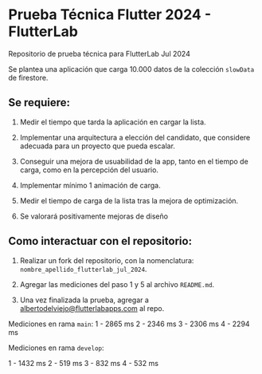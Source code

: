 # Prueba Técnica Flutter 2024 - FlutterLab

Repositorio de prueba técnica para FlutterLab Jul 2024

Se plantea una aplicación que carga 10.000 datos de la colección `slowData` de firestore.

<h2>Se requiere:</h2>

1. Medir el tiempo que tarda la aplicación en cargar la lista.
   
2. Implementar una arquitectura a elección del candidato, que considere adecuada para un proyecto que pueda escalar.
   
3. Conseguir una mejora de usuabilidad de la app, tanto en el tiempo de carga, como en la percepción del usuario.
   
4. Implementar mínimo 1 animación de carga.

5. Medir el tiempo de carga de la lista tras la mejora de optimización.
   
6. Se valorará positivamente mejoras de diseño

<h2>Como interactuar con el repositorio:</h2>

1. Realizar un fork del repositorio, con la nomenclatura: `nombre_apellido_flutterlab_jul_2024`.
   
2. Agregar las mediciones del paso 1 y 5 al archivo `README.md`.
   
3. Una vez finalizada la prueba, agregar a albertodelviejo@flutterlabapps.com al repo.

Mediciones en rama `main`:
1 - 2865 ms
2 - 2346 ms
3 - 2306 ms
4 - 2294 ms

Mediciones en rama `develop`:

1 - 1432 ms
2 - 519 ms
3 - 832 ms
4 - 532 ms